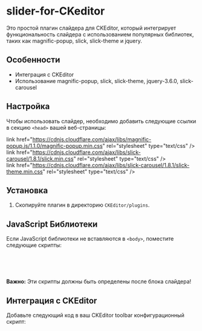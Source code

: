 # slider-for-CKeditor

Это простой плагин слайдера для CKEditor, который интегрирует функциональность слайдера с использованием популярных библиотек, таких как magnific-popup, slick, slick-theme и jquery.

## Особенности
- Интеграция с CKEditor
- Использование magnific-popup, slick, slick-theme, jquery-3.6.0, slick-carousel

## Настройка
Чтобы использовать слайдер, необходимо добавить следующие ссылки в секцию `<head>` вашей веб-страницы:<br>

link href="https://cdnjs.cloudflare.com/ajax/libs/magnific-popup.js/1.1.0/magnific-popup.min.css" rel="stylesheet" type="text/css" /><br>
link href="https://cdnjs.cloudflare.com/ajax/libs/slick-carousel/1.8.1/slick.min.css" rel="stylesheet" type="text/css" /><br>
link href="https://cdnjs.cloudflare.com/ajax/libs/slick-carousel/1.8.1/slick-theme.min.css" rel="stylesheet" type="text/css" /><br>

## Установка
1. Скопируйте плагин в директорию `CKEditor/plugins`.



## JavaScript Библиотеки
Если JavaScript библиотеки не вставляются в `<body>`, поместите следующие скрипты:

<script src="https://code.jquery.com/jquery-3.6.0.min.js"></script><br>
<script src="https://cdnjs.cloudflare.com/ajax/libs/slick-carousel/1.8.1/slick.min.js"></script><br>
<script src="https://cdnjs.cloudflare.com/ajax/libs/magnific-popup.js/1.1.0/jquery.magnific-popup.min.js"></script><br>

**Важно:** Эти скрипты должны быть определены после блока слайдера!

## Интеграция с CKEditor
Добавьте следующий код в ваш CKEditor toolbar конфигурационный скрипт:
<code>
<script><br>
	(function(){<br>
		var config = {<br>
			extraPlugins: 'uploadimage,ofmeslider', // Добавьте сюда ofmeslider<br>
			allowedContent: true,<br>
			toolbar:  [<br>
				// ... остальные элементы тулбара ...<br>
				'/',<br>
				{ name: 'insert', items: [ 'Image', 'Table', 'HorizontalRule', 'Smiley', 'SpecialChar', 'PageBreak', 'Iframe', 'OfmeSlider' ] }, // Добавьте 'OfmeSlider' в нужную группу<br>
				// ... остальные элементы тулбара ...v<br>
			],<br>
		};<br>
		// остальная часть скрипта остается без изменений<br>
	})();<br>
</script><br>
</code>
